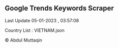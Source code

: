 

## Google Trends Keywords Scraper 
 
Last Update 05-01-2023 , 03:57:08

Country List :
VIETNAM.json



© Abdul Muttaqin 
